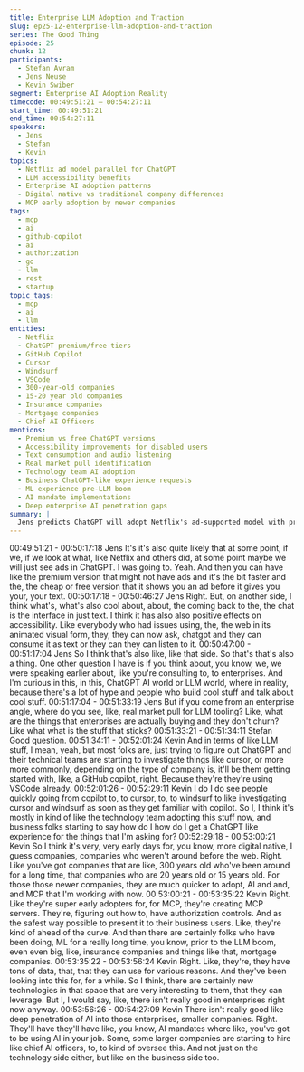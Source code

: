 ```yaml
---
title: Enterprise LLM Adoption and Traction
slug: ep25-12-enterprise-llm-adoption-and-traction
series: The Good Thing
episode: 25
chunk: 12
participants:
  - Stefan Avram
  - Jens Neuse
  - Kevin Swiber
segment: Enterprise AI Adoption Reality
timecode: 00:49:51:21 – 00:54:27:11
start_time: 00:49:51:21
end_time: 00:54:27:11
speakers:
  - Jens
  - Stefan
  - Kevin
topics:
  - Netflix ad model parallel for ChatGPT
  - LLM accessibility benefits
  - Enterprise AI adoption patterns
  - Digital native vs traditional company differences
  - MCP early adoption by newer companies
tags:
  - mcp
  - ai
  - github-copilot
  - ai
  - authorization
  - go
  - llm
  - rest
  - startup
topic_tags:
  - mcp
  - ai
  - llm
entities:
  - Netflix
  - ChatGPT premium/free tiers
  - GitHub Copilot
  - Cursor
  - Windsurf
  - VSCode
  - 300-year-old companies
  - 15-20 year old companies
  - Insurance companies
  - Mortgage companies
  - Chief AI Officers
mentions:
  - Premium vs free ChatGPT versions
  - Accessibility improvements for disabled users
  - Text consumption and audio listening
  - Real market pull identification
  - Technology team AI adoption
  - Business ChatGPT-like experience requests
  - ML experience pre-LLM boom
  - AI mandate implementations
  - Deep enterprise AI penetration gaps
summary: |
  Jens predicts ChatGPT will adopt Netflix's ad-supported model with premium tiers. The discussion shifts to enterprise LLM adoption reality - while there's hype, most enterprises are just starting with ChatGPT and basic tools like GitHub Copilot before progressing to Cursor and Windsurf. Kevin explains that digital native companies (15-20 years old) adopt AI much faster than traditional companies (300+ years old), with some early adopters already implementing MCP servers and authorization controls.
---
```


00:49:51:21 - 00:50:17:18
Jens
It's it's also quite likely that at some point, if we, if we look at what, like Netflix and others did, at
some point maybe we will just see ads in ChatGPT. I was going to. Yeah. And then you can
have like the premium version that might not have ads and it's the bit faster and the, the cheap
or free version that it shows you an ad before it gives you your, your text.
00:50:17:18 - 00:50:46:27
Jens
Right. But, on another side, I think what's, what's also cool about, about, the coming back to the,
the chat is the interface in just text. I think it has also also positive effects on accessibility. Like
everybody who had issues using, the, the web in its animated visual form, they, they can now
ask, chatgpt and they can consume it as text or they can they can listen to it.
00:50:47:00 - 00:51:17:04
Jens
So I think that's also like, like that side. So that's that's also a thing. One other question I have is
if you think about, you know, we, we were speaking earlier about, like you're consulting to, to
enterprises. And I'm curious in this, in this, ChatGPT AI world or LLM world, where in reality,
because there's a lot of hype and people who build cool stuff and talk about cool stuff.
00:51:17:04 - 00:51:33:19
Jens
But if you come from an enterprise angle, where do you see, like, real market pull for LLM
tooling? Like, what are the things that enterprises are actually buying and they don't churn? Like
what what is the stuff that sticks?
00:51:33:21 - 00:51:34:11
Stefan
Good question.
00:51:34:11 - 00:52:01:24
Kevin
And in terms of like LLM stuff, I mean, yeah, but most folks are, just trying to figure out ChatGPT
and their technical teams are starting to investigate things like cursor, or more more commonly,
depending on the type of company is, it'll be them getting started with, like, a GitHub copilot,
right. Because they're they're using VSCode already.
00:52:01:26 - 00:52:29:11
Kevin
I do I do see people quickly going from copilot to, to cursor, to, to windsurf to like investigating
cursor and windsurf as soon as they get familiar with copilot. So I, I think it's mostly in kind of
like the technology team adopting this stuff now, and business folks starting to say how do I how
do I get a ChatGPT like experience for the things that I'm asking for?
00:52:29:18 - 00:53:00:21
Kevin
So I think it's very, very early days for, you know, more digital native, I guess companies,
companies who weren't around before the web. Right. Like you've got companies that are like,
300 years old who've been around for a long time, that companies who are 20 years old or 15
years old. For those those newer companies, they are much quicker to adopt, AI and and, and
MCP that I'm working with now.
00:53:00:21 - 00:53:35:22
Kevin
Right. Like they're super early adopters for, for MCP, they're creating MCP servers. They're,
figuring out how to, have authorization controls. And as the safest way possible to present it to
their business users. Like, they're kind of ahead of the curve. And then there are certainly folks
who have been doing, ML for a really long time, you know, prior to the LLM boom, even even
big, like, insurance companies and things like that, mortgage companies.
00:53:35:22 - 00:53:56:24
Kevin
Right. Like, they're, they have tons of data, that, that they can use for various reasons. And
they've been looking into this for, for a while. So I think, there are certainly new technologies in
that space that are very interesting to them, that they can leverage. But I, I would say, like, there
isn't really good in enterprises right now anyway.
00:53:56:26 - 00:54:27:09
Kevin
There isn't really good like deep penetration of AI into those enterprises, smaller companies.
Right. They'll have they'll have like, you know, AI mandates where like, you've got to be using AI
in your job. Some, some larger companies are starting to hire like chief AI officers, to, to kind of
oversee this. And not just on the technology side either, but like on the business side too.